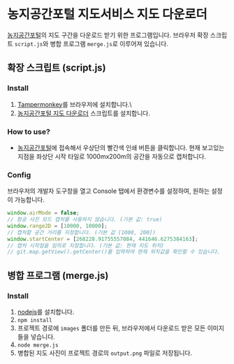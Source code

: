 # 농지공간포털 지도서비스 지도 다운로더
[농지공간포털](https://njy.mafra.go.kr/map/mapMain.do)의 지도 구간을 다운로드 받기 위한 프로그램입니다.
브라우저 확장 스크립트 `script.js`와 병합 프로그램 `merge.js`로 이루어져 있습니다.

## 확장 스크립트 (script.js)

### Install 
1. [Tampermonkey](https://chrome.google.com/webstore/detail/tampermonkey/dhdgffkkebhmkfjojejmpbldmpobfkfo)를 브라우저에 설치합니다.\
2. [농지공간포털 지도 다운로더](https://greasyfork.org/ko/scripts/479601-%EB%86%8D%EC%A7%80%EA%B3%B5%EA%B0%84%ED%8F%AC%ED%84%B8-%EC%A7%80%EB%8F%84-%EB%8B%A4%EC%9A%B4%EB%A1%9C%EB%8D%94) 스크립트를 설치합니다.

### How to use?
 - [농지공간포털](https://njy.mafra.go.kr/map/mapMain.do)에 접속해서 우상단의 빨간색 인쇄 버튼을 클릭합니다.
현재 보고있는 지점을 좌상단 시작 타일로 1000mx200m의 공간을 자동으로 캡처합니다.

### Config
브라우저의 개발자 도구창을 열고 Console 탭에서 환경변수를 설정하여, 원하는 설정이 가능합니다.
```js
window.airMode = false;
// 항공 사진 모드 캡처를 사용하지 않습니다. (기본 값: true)
window.range2D = [10000, 10000];
// 캡처할 공간 거리를 지정합니다. (기본 값 [1000, 200])
window.startCenter = [268228.91755557084, 441646.6275384163];
// 캡처 시작점을 임의로 지정합니다. (기본 값: 현재 지도 위치)
// git.map.getView().getCenter()를 입력하여 현재 위치값을 확인할 수 있습니다.
```

## 병합 프로그램 (merge.js)
### Install
1. [nodejs](https://nodejs.org/)를 설치합니다.
2. `npm install`
3. 프로젝트 경로에 `images` 폴더를 만든 뒤, 브라우저에서 다운로드 받은 모든 이미지들을 넣습니다.
4. `node merge.js`
5. 병합된 지도 사진이 프로젝트 경로의 `output.png` 파일로 저장됩니다.